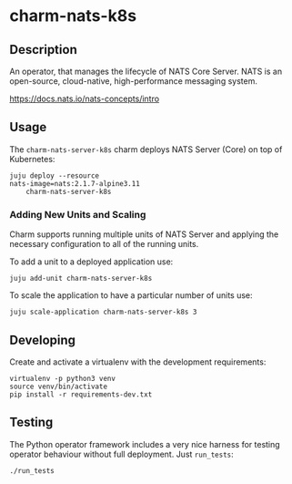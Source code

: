 # charm-nats-k8s

## Description

An operator, that manages the lifecycle of NATS Core Server.
NATS is an open-source, cloud-native, high-performance messaging system.

https://docs.nats.io/nats-concepts/intro

## Usage

The `charm-nats-server-k8s` charm deploys NATS Server (Core) on top of Kubernetes:


    juju deploy --resource 
    nats-image=nats:2.1.7-alpine3.11
        charm-nats-server-k8s

### Adding New Units and Scaling

Charm supports running multiple units of NATS Server and applying the necessary configuration
to all of the running units.

To add a unit to a deployed application use:

    juju add-unit charm-nats-server-k8s

To scale the application to have a particular number of units use:

    juju scale-application charm-nats-server-k8s 3

## Developing

Create and activate a virtualenv with the development requirements:

    virtualenv -p python3 venv
    source venv/bin/activate
    pip install -r requirements-dev.txt

## Testing

The Python operator framework includes a very nice harness for testing
operator behaviour without full deployment. Just `run_tests`:

    ./run_tests
